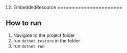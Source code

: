 ﻿12. EmbeddedResource
======================

## How to run

1. Navigate to the project folder
2. run `dotnet restore` in the folder
3. run `dotnet run`